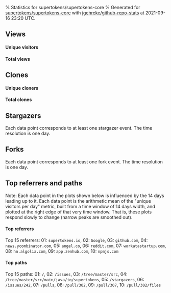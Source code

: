 % Statistics for supertokens/supertokens-core
% Generated for [supertokens/supertokens-core](https://github.com/supertokens/supertokens-core) with [jgehrcke/github-repo-stats](https://github.com/jgehrcke/github-repo-stats) at 2021-09-16 23:20 UTC.


## Views

#### Unique visitors
<div id="chart_views_unique" class="full-width-chart"></div>

#### Total views
<div id="chart_views_total" class="full-width-chart"></div>

<div class="pagebreak-for-print"> </div>


## Clones

#### Unique cloners
<div id="chart_clones_unique" class="full-width-chart"></div>

#### Total clones
<div id="chart_clones_total" class="full-width-chart"></div>



<div class="pagebreak-for-print"> </div>



## Stargazers

Each data point corresponds to at least one stargazer event.
The time resolution is one day.

<div id="chart_stargazers" class="full-width-chart"></div>




## Forks

Each data point corresponds to at least one fork event.
The time resolution is one day.

<div id="chart_forks" class="full-width-chart"></div>




<div class="pagebreak-for-print"> </div>



## Top referrers and paths


Note: Each data point in the plots shown below is influenced by the 14 days
leading up to it. Each data point is the arithmetic mean of the "unique
visitors per day" metric, built from a time window of 14 days width, and
plotted at the right edge of that very time window. That is, these plots
respond slowly to change (narrow peaks are smoothed out).




#### Top referrers


<div id="chart_referrers_top_n_alltime" class="full-width-chart"></div>

Top 15 referrers: 01: `supertokens.io`, 02: `Google`, 03: `github.com`, 04: `news.ycombinator.com`, 05: `angel.co`, 06: `reddit.com`, 07: `workatastartup.com`, 08: `hn.algolia.com`, 09: `app.zenhub.com`, 10: `npmjs.com`





#### Top paths


<div id="chart_paths_top_n_alltime" class="full-width-chart"></div>

Top 15 paths: 01: `/`, 02: `/issues`, 03: `/tree/master/src`, 04: `/tree/master/src/main/java/io/supertokens`, 05: `/stargazers`, 06: `/issues/242`, 07: `/pulls`, 08: `/pull/302`, 09: `/pull/307`, 10: `/pull/302/files`


<script type="text/javascript">
    vegaEmbed('#chart_views_unique', {"$schema": "https://vega.github.io/schema/vega-lite/v4.8.1.json", "config": {"arc": {"fill": "#1b1e23"}, "area": {"fill": "#1b1e23"}, "axisBottom": {"domainColor": "#a9b4c4", "gridColor": "#a9b4c4", "labelColor": "#1b1e23", "labelFont": "relative-mono-11-pitch-pro, Menlo, monospace", "tickColor": "#a9b4c4", "titleColor": "#1b1e23", "titleFont": "relative-mono-11-pitch-pro, Menlo, monospace"}, "axisLeft": {"domainColor": "#a9b4c4", "gridColor": "#a9b4c4", "labelColor": "#1b1e23", "labelFont": "relative-mono-11-pitch-pro, Menlo, monospace", "tickColor": "#a9b4c4", "titleColor": "#1b1e23", "titleFont": "relative-mono-11-pitch-pro, Menlo, monospace"}, "axisX": {"grid": false}, "axisY": {"grid": false, "labelBound": true}, "background": "#FFFFFF", "group": {"fill": "#FFFFFF"}, "header": {"fontWeight": 400, "labelFont": "relative-mono-11-pitch-pro, Menlo, monospace", "titleFont": "relative-mono-11-pitch-pro, Menlo, monospace"}, "legend": {"labelFont": "relative-mono-11-pitch-pro, Menlo, monospace", "symbolSize": 200, "symbolType": "circle", "titleFont": "relative-mono-11-pitch-pro, Menlo, monospace"}, "line": {"color": "#1b1e23", "stroke": "#1b1e23"}, "path": {"stroke": "#1b1e23"}, "point": {"color": "#1b1e23", "cursor": "pointer", "filled": true, "size": 100}, "range": {"category": ["#85a2f7", "#ea9755", "#7eb36a", "#f07071", "#bc85d9", "#e587b6", "#a9b4c4", "#d4c05e", "#64b9c4"]}, "style": {"bar": {"fill": "#1b1e23"}, "text": {"font": "relative-mono-11-pitch-pro, Menlo, monospace", "fontWeight": 400}}, "symbol": {"shape": "circle"}, "title": {"anchor": "start", "font": "relative-mono-11-pitch-pro, Menlo, monospace", "fontWeight": 400}, "trail": {"color": "#1b1e23", "stroke": "#1b1e23"}, "view": {"stroke": null}}, "data": {"name": "data-e61761100622eb4ae9d6b8e0d38a2d0c"}, "datasets": {"data-e61761100622eb4ae9d6b8e0d38a2d0c": [{"time": "2021-09-02T00:00:00+00:00", "views_total": 34, "views_unique": 17}, {"time": "2021-09-03T00:00:00+00:00", "views_total": 72, "views_unique": 25}, {"time": "2021-09-04T00:00:00+00:00", "views_total": 56, "views_unique": 20}, {"time": "2021-09-05T00:00:00+00:00", "views_total": 32, "views_unique": 16}, {"time": "2021-09-06T00:00:00+00:00", "views_total": 83, "views_unique": 30}, {"time": "2021-09-07T00:00:00+00:00", "views_total": 96, "views_unique": 34}, {"time": "2021-09-08T00:00:00+00:00", "views_total": 119, "views_unique": 27}, {"time": "2021-09-09T00:00:00+00:00", "views_total": 98, "views_unique": 21}, {"time": "2021-09-10T00:00:00+00:00", "views_total": 106, "views_unique": 41}, {"time": "2021-09-11T00:00:00+00:00", "views_total": 73, "views_unique": 18}, {"time": "2021-09-12T00:00:00+00:00", "views_total": 45, "views_unique": 15}, {"time": "2021-09-13T00:00:00+00:00", "views_total": 121, "views_unique": 38}, {"time": "2021-09-14T00:00:00+00:00", "views_total": 184, "views_unique": 39}, {"time": "2021-09-15T00:00:00+00:00", "views_total": 160, "views_unique": 43}, {"time": "2021-09-16T00:00:00+00:00", "views_total": 125, "views_unique": 31}]}, "encoding": {"x": {"field": "time", "timeUnit": "yearmonthdate", "title": "date", "type": "temporal"}, "y": {"field": "views_unique", "scale": {"domain": [0, 47.300000000000004], "zero": true}, "title": "unique views per day", "type": "quantitative"}}, "height": 200, "mark": {"point": true, "type": "line"}, "padding": 10, "width": "container"}, {"actions": false, "renderer": "svg"}).catch(console.error);
vegaEmbed('#chart_views_total', {"$schema": "https://vega.github.io/schema/vega-lite/v4.8.1.json", "config": {"arc": {"fill": "#1b1e23"}, "area": {"fill": "#1b1e23"}, "axisBottom": {"domainColor": "#a9b4c4", "gridColor": "#a9b4c4", "labelColor": "#1b1e23", "labelFont": "relative-mono-11-pitch-pro, Menlo, monospace", "tickColor": "#a9b4c4", "titleColor": "#1b1e23", "titleFont": "relative-mono-11-pitch-pro, Menlo, monospace"}, "axisLeft": {"domainColor": "#a9b4c4", "gridColor": "#a9b4c4", "labelColor": "#1b1e23", "labelFont": "relative-mono-11-pitch-pro, Menlo, monospace", "tickColor": "#a9b4c4", "titleColor": "#1b1e23", "titleFont": "relative-mono-11-pitch-pro, Menlo, monospace"}, "axisX": {"grid": false}, "axisY": {"grid": false, "labelBound": true}, "background": "#FFFFFF", "group": {"fill": "#FFFFFF"}, "header": {"fontWeight": 400, "labelFont": "relative-mono-11-pitch-pro, Menlo, monospace", "titleFont": "relative-mono-11-pitch-pro, Menlo, monospace"}, "legend": {"labelFont": "relative-mono-11-pitch-pro, Menlo, monospace", "symbolSize": 200, "symbolType": "circle", "titleFont": "relative-mono-11-pitch-pro, Menlo, monospace"}, "line": {"color": "#1b1e23", "stroke": "#1b1e23"}, "path": {"stroke": "#1b1e23"}, "point": {"color": "#1b1e23", "cursor": "pointer", "filled": true, "size": 100}, "range": {"category": ["#85a2f7", "#ea9755", "#7eb36a", "#f07071", "#bc85d9", "#e587b6", "#a9b4c4", "#d4c05e", "#64b9c4"]}, "style": {"bar": {"fill": "#1b1e23"}, "text": {"font": "relative-mono-11-pitch-pro, Menlo, monospace", "fontWeight": 400}}, "symbol": {"shape": "circle"}, "title": {"anchor": "start", "font": "relative-mono-11-pitch-pro, Menlo, monospace", "fontWeight": 400}, "trail": {"color": "#1b1e23", "stroke": "#1b1e23"}, "view": {"stroke": null}}, "data": {"name": "data-e61761100622eb4ae9d6b8e0d38a2d0c"}, "datasets": {"data-e61761100622eb4ae9d6b8e0d38a2d0c": [{"time": "2021-09-02T00:00:00+00:00", "views_total": 34, "views_unique": 17}, {"time": "2021-09-03T00:00:00+00:00", "views_total": 72, "views_unique": 25}, {"time": "2021-09-04T00:00:00+00:00", "views_total": 56, "views_unique": 20}, {"time": "2021-09-05T00:00:00+00:00", "views_total": 32, "views_unique": 16}, {"time": "2021-09-06T00:00:00+00:00", "views_total": 83, "views_unique": 30}, {"time": "2021-09-07T00:00:00+00:00", "views_total": 96, "views_unique": 34}, {"time": "2021-09-08T00:00:00+00:00", "views_total": 119, "views_unique": 27}, {"time": "2021-09-09T00:00:00+00:00", "views_total": 98, "views_unique": 21}, {"time": "2021-09-10T00:00:00+00:00", "views_total": 106, "views_unique": 41}, {"time": "2021-09-11T00:00:00+00:00", "views_total": 73, "views_unique": 18}, {"time": "2021-09-12T00:00:00+00:00", "views_total": 45, "views_unique": 15}, {"time": "2021-09-13T00:00:00+00:00", "views_total": 121, "views_unique": 38}, {"time": "2021-09-14T00:00:00+00:00", "views_total": 184, "views_unique": 39}, {"time": "2021-09-15T00:00:00+00:00", "views_total": 160, "views_unique": 43}, {"time": "2021-09-16T00:00:00+00:00", "views_total": 125, "views_unique": 31}]}, "encoding": {"x": {"field": "time", "timeUnit": "yearmonthdate", "title": "date", "type": "temporal"}, "y": {"field": "views_total", "scale": {"domain": [0, 202.4], "zero": true}, "title": "total views per day", "type": "quantitative"}}, "height": 200, "mark": {"point": true, "type": "line"}, "padding": 10, "width": "container"}, {"actions": false, "renderer": "svg"}).catch(console.error);
vegaEmbed('#chart_clones_unique', {"$schema": "https://vega.github.io/schema/vega-lite/v4.8.1.json", "config": {"arc": {"fill": "#1b1e23"}, "area": {"fill": "#1b1e23"}, "axisBottom": {"domainColor": "#a9b4c4", "gridColor": "#a9b4c4", "labelColor": "#1b1e23", "labelFont": "relative-mono-11-pitch-pro, Menlo, monospace", "tickColor": "#a9b4c4", "titleColor": "#1b1e23", "titleFont": "relative-mono-11-pitch-pro, Menlo, monospace"}, "axisLeft": {"domainColor": "#a9b4c4", "gridColor": "#a9b4c4", "labelColor": "#1b1e23", "labelFont": "relative-mono-11-pitch-pro, Menlo, monospace", "tickColor": "#a9b4c4", "titleColor": "#1b1e23", "titleFont": "relative-mono-11-pitch-pro, Menlo, monospace"}, "axisX": {"grid": false}, "axisY": {"grid": false, "labelBound": true}, "background": "#FFFFFF", "group": {"fill": "#FFFFFF"}, "header": {"fontWeight": 400, "labelFont": "relative-mono-11-pitch-pro, Menlo, monospace", "titleFont": "relative-mono-11-pitch-pro, Menlo, monospace"}, "legend": {"labelFont": "relative-mono-11-pitch-pro, Menlo, monospace", "symbolSize": 200, "symbolType": "circle", "titleFont": "relative-mono-11-pitch-pro, Menlo, monospace"}, "line": {"color": "#1b1e23", "stroke": "#1b1e23"}, "path": {"stroke": "#1b1e23"}, "point": {"color": "#1b1e23", "cursor": "pointer", "filled": true, "size": 100}, "range": {"category": ["#85a2f7", "#ea9755", "#7eb36a", "#f07071", "#bc85d9", "#e587b6", "#a9b4c4", "#d4c05e", "#64b9c4"]}, "style": {"bar": {"fill": "#1b1e23"}, "text": {"font": "relative-mono-11-pitch-pro, Menlo, monospace", "fontWeight": 400}}, "symbol": {"shape": "circle"}, "title": {"anchor": "start", "font": "relative-mono-11-pitch-pro, Menlo, monospace", "fontWeight": 400}, "trail": {"color": "#1b1e23", "stroke": "#1b1e23"}, "view": {"stroke": null}}, "data": {"name": "data-24117bb597d15f2a9d31925086a30296"}, "datasets": {"data-24117bb597d15f2a9d31925086a30296": [{"clones_total": 0, "clones_unique": 0, "time": "2021-09-02T00:00:00+00:00"}, {"clones_total": 2, "clones_unique": 2, "time": "2021-09-03T00:00:00+00:00"}, {"clones_total": 2, "clones_unique": 2, "time": "2021-09-04T00:00:00+00:00"}, {"clones_total": 1, "clones_unique": 1, "time": "2021-09-05T00:00:00+00:00"}, {"clones_total": 5, "clones_unique": 5, "time": "2021-09-06T00:00:00+00:00"}, {"clones_total": 8, "clones_unique": 3, "time": "2021-09-07T00:00:00+00:00"}, {"clones_total": 18, "clones_unique": 5, "time": "2021-09-08T00:00:00+00:00"}, {"clones_total": 5, "clones_unique": 4, "time": "2021-09-09T00:00:00+00:00"}, {"clones_total": 10, "clones_unique": 8, "time": "2021-09-10T00:00:00+00:00"}, {"clones_total": 18, "clones_unique": 7, "time": "2021-09-11T00:00:00+00:00"}, {"clones_total": 4, "clones_unique": 4, "time": "2021-09-12T00:00:00+00:00"}, {"clones_total": 9, "clones_unique": 4, "time": "2021-09-13T00:00:00+00:00"}, {"clones_total": 7, "clones_unique": 5, "time": "2021-09-14T00:00:00+00:00"}, {"clones_total": 7, "clones_unique": 3, "time": "2021-09-15T00:00:00+00:00"}, {"clones_total": 15, "clones_unique": 6, "time": "2021-09-16T00:00:00+00:00"}]}, "encoding": {"x": {"field": "time", "timeUnit": "yearmonthdate", "title": "date", "type": "temporal"}, "y": {"field": "clones_unique", "scale": {"domain": [0, 8.8], "zero": true}, "title": "unique clones per day", "type": "quantitative"}}, "height": 200, "mark": {"point": true, "type": "line"}, "padding": 10, "width": "container"}, {"actions": false, "renderer": "svg"}).catch(console.error);
vegaEmbed('#chart_clones_total', {"$schema": "https://vega.github.io/schema/vega-lite/v4.8.1.json", "config": {"arc": {"fill": "#1b1e23"}, "area": {"fill": "#1b1e23"}, "axisBottom": {"domainColor": "#a9b4c4", "gridColor": "#a9b4c4", "labelColor": "#1b1e23", "labelFont": "relative-mono-11-pitch-pro, Menlo, monospace", "tickColor": "#a9b4c4", "titleColor": "#1b1e23", "titleFont": "relative-mono-11-pitch-pro, Menlo, monospace"}, "axisLeft": {"domainColor": "#a9b4c4", "gridColor": "#a9b4c4", "labelColor": "#1b1e23", "labelFont": "relative-mono-11-pitch-pro, Menlo, monospace", "tickColor": "#a9b4c4", "titleColor": "#1b1e23", "titleFont": "relative-mono-11-pitch-pro, Menlo, monospace"}, "axisX": {"grid": false}, "axisY": {"grid": false, "labelBound": true}, "background": "#FFFFFF", "group": {"fill": "#FFFFFF"}, "header": {"fontWeight": 400, "labelFont": "relative-mono-11-pitch-pro, Menlo, monospace", "titleFont": "relative-mono-11-pitch-pro, Menlo, monospace"}, "legend": {"labelFont": "relative-mono-11-pitch-pro, Menlo, monospace", "symbolSize": 200, "symbolType": "circle", "titleFont": "relative-mono-11-pitch-pro, Menlo, monospace"}, "line": {"color": "#1b1e23", "stroke": "#1b1e23"}, "path": {"stroke": "#1b1e23"}, "point": {"color": "#1b1e23", "cursor": "pointer", "filled": true, "size": 100}, "range": {"category": ["#85a2f7", "#ea9755", "#7eb36a", "#f07071", "#bc85d9", "#e587b6", "#a9b4c4", "#d4c05e", "#64b9c4"]}, "style": {"bar": {"fill": "#1b1e23"}, "text": {"font": "relative-mono-11-pitch-pro, Menlo, monospace", "fontWeight": 400}}, "symbol": {"shape": "circle"}, "title": {"anchor": "start", "font": "relative-mono-11-pitch-pro, Menlo, monospace", "fontWeight": 400}, "trail": {"color": "#1b1e23", "stroke": "#1b1e23"}, "view": {"stroke": null}}, "data": {"name": "data-24117bb597d15f2a9d31925086a30296"}, "datasets": {"data-24117bb597d15f2a9d31925086a30296": [{"clones_total": 0, "clones_unique": 0, "time": "2021-09-02T00:00:00+00:00"}, {"clones_total": 2, "clones_unique": 2, "time": "2021-09-03T00:00:00+00:00"}, {"clones_total": 2, "clones_unique": 2, "time": "2021-09-04T00:00:00+00:00"}, {"clones_total": 1, "clones_unique": 1, "time": "2021-09-05T00:00:00+00:00"}, {"clones_total": 5, "clones_unique": 5, "time": "2021-09-06T00:00:00+00:00"}, {"clones_total": 8, "clones_unique": 3, "time": "2021-09-07T00:00:00+00:00"}, {"clones_total": 18, "clones_unique": 5, "time": "2021-09-08T00:00:00+00:00"}, {"clones_total": 5, "clones_unique": 4, "time": "2021-09-09T00:00:00+00:00"}, {"clones_total": 10, "clones_unique": 8, "time": "2021-09-10T00:00:00+00:00"}, {"clones_total": 18, "clones_unique": 7, "time": "2021-09-11T00:00:00+00:00"}, {"clones_total": 4, "clones_unique": 4, "time": "2021-09-12T00:00:00+00:00"}, {"clones_total": 9, "clones_unique": 4, "time": "2021-09-13T00:00:00+00:00"}, {"clones_total": 7, "clones_unique": 5, "time": "2021-09-14T00:00:00+00:00"}, {"clones_total": 7, "clones_unique": 3, "time": "2021-09-15T00:00:00+00:00"}, {"clones_total": 15, "clones_unique": 6, "time": "2021-09-16T00:00:00+00:00"}]}, "encoding": {"x": {"field": "time", "timeUnit": "yearmonthdate", "title": "date", "type": "temporal"}, "y": {"field": "clones_total", "scale": {"domain": [0, 19.8], "zero": true}, "title": "total clones per day", "type": "quantitative"}}, "height": 200, "mark": {"point": true, "type": "line"}, "padding": 10, "width": "container"}, {"actions": false, "renderer": "svg"}).catch(console.error);
vegaEmbed('#chart_stargazers', {"$schema": "https://vega.github.io/schema/vega-lite/v4.8.1.json", "config": {"arc": {"fill": "#1b1e23"}, "area": {"fill": "#1b1e23"}, "axisBottom": {"domainColor": "#a9b4c4", "gridColor": "#a9b4c4", "labelColor": "#1b1e23", "labelFont": "relative-mono-11-pitch-pro, Menlo, monospace", "tickColor": "#a9b4c4", "titleColor": "#1b1e23", "titleFont": "relative-mono-11-pitch-pro, Menlo, monospace"}, "axisLeft": {"domainColor": "#a9b4c4", "gridColor": "#a9b4c4", "labelColor": "#1b1e23", "labelFont": "relative-mono-11-pitch-pro, Menlo, monospace", "tickColor": "#a9b4c4", "titleColor": "#1b1e23", "titleFont": "relative-mono-11-pitch-pro, Menlo, monospace"}, "axisX": {"grid": false}, "axisY": {"grid": false}, "background": "#FFFFFF", "group": {"fill": "#FFFFFF"}, "header": {"fontWeight": 400, "labelFont": "relative-mono-11-pitch-pro, Menlo, monospace", "titleFont": "relative-mono-11-pitch-pro, Menlo, monospace"}, "legend": {"labelFont": "relative-mono-11-pitch-pro, Menlo, monospace", "symbolSize": 200, "symbolType": "circle", "titleFont": "relative-mono-11-pitch-pro, Menlo, monospace"}, "line": {"color": "#1b1e23", "stroke": "#1b1e23"}, "path": {"stroke": "#1b1e23"}, "point": {"color": "#1b1e23", "cursor": "pointer", "filled": true, "size": 100}, "range": {"category": ["#85a2f7", "#ea9755", "#7eb36a", "#f07071", "#bc85d9", "#e587b6", "#a9b4c4", "#d4c05e", "#64b9c4"]}, "style": {"bar": {"fill": "#1b1e23"}, "text": {"font": "relative-mono-11-pitch-pro, Menlo, monospace", "fontWeight": 400}}, "symbol": {"shape": "circle"}, "title": {"anchor": "start", "font": "relative-mono-11-pitch-pro, Menlo, monospace", "fontWeight": 400}, "trail": {"color": "#1b1e23", "stroke": "#1b1e23"}, "view": {"stroke": null}}, "data": {"name": "data-35dc83f3e1833c3622698d3575a5e31d"}, "datasets": {"data-35dc83f3e1833c3622698d3575a5e31d": [{"stars_cumulative": 1.0, "time": "2020-01-30T00:00:00+00:00"}, {"stars_cumulative": 2.0, "time": "2020-02-28T14:00:00+00:00"}, {"stars_cumulative": 9.0, "time": "2020-03-05T12:00:00+00:00"}, {"stars_cumulative": 11.0, "time": "2020-03-11T10:00:00+00:00"}, {"stars_cumulative": 18.0, "time": "2020-03-23T06:00:00+00:00"}, {"stars_cumulative": 19.0, "time": "2020-03-29T04:00:00+00:00"}, {"stars_cumulative": 24.0, "time": "2020-04-04T02:00:00+00:00"}, {"stars_cumulative": 26.0, "time": "2020-04-10T00:00:00+00:00"}, {"stars_cumulative": 28.0, "time": "2020-04-15T22:00:00+00:00"}, {"stars_cumulative": 30.0, "time": "2020-04-21T20:00:00+00:00"}, {"stars_cumulative": 31.0, "time": "2020-04-27T18:00:00+00:00"}, {"stars_cumulative": 34.0, "time": "2020-05-03T16:00:00+00:00"}, {"stars_cumulative": 36.0, "time": "2020-05-09T14:00:00+00:00"}, {"stars_cumulative": 40.0, "time": "2020-05-15T12:00:00+00:00"}, {"stars_cumulative": 41.0, "time": "2020-05-27T08:00:00+00:00"}, {"stars_cumulative": 42.0, "time": "2020-06-02T06:00:00+00:00"}, {"stars_cumulative": 43.0, "time": "2020-06-08T04:00:00+00:00"}, {"stars_cumulative": 44.0, "time": "2020-06-20T00:00:00+00:00"}, {"stars_cumulative": 45.0, "time": "2020-06-25T22:00:00+00:00"}, {"stars_cumulative": 49.0, "time": "2020-07-01T20:00:00+00:00"}, {"stars_cumulative": 51.0, "time": "2020-07-13T16:00:00+00:00"}, {"stars_cumulative": 56.0, "time": "2020-07-25T12:00:00+00:00"}, {"stars_cumulative": 58.0, "time": "2020-07-31T10:00:00+00:00"}, {"stars_cumulative": 62.0, "time": "2020-08-24T02:00:00+00:00"}, {"stars_cumulative": 67.0, "time": "2020-08-30T00:00:00+00:00"}, {"stars_cumulative": 76.0, "time": "2020-09-04T22:00:00+00:00"}, {"stars_cumulative": 85.0, "time": "2020-09-10T20:00:00+00:00"}, {"stars_cumulative": 96.0, "time": "2020-09-16T18:00:00+00:00"}, {"stars_cumulative": 108.0, "time": "2020-09-22T16:00:00+00:00"}, {"stars_cumulative": 117.0, "time": "2020-09-28T14:00:00+00:00"}, {"stars_cumulative": 127.0, "time": "2020-10-04T12:00:00+00:00"}, {"stars_cumulative": 132.0, "time": "2020-10-10T10:00:00+00:00"}, {"stars_cumulative": 136.0, "time": "2020-10-16T08:00:00+00:00"}, {"stars_cumulative": 142.0, "time": "2020-10-22T06:00:00+00:00"}, {"stars_cumulative": 151.0, "time": "2020-10-28T04:00:00+00:00"}, {"stars_cumulative": 155.0, "time": "2020-11-03T02:00:00+00:00"}, {"stars_cumulative": 158.0, "time": "2020-11-09T00:00:00+00:00"}, {"stars_cumulative": 161.0, "time": "2020-11-14T22:00:00+00:00"}, {"stars_cumulative": 162.0, "time": "2020-11-20T20:00:00+00:00"}, {"stars_cumulative": 167.0, "time": "2020-11-26T18:00:00+00:00"}, {"stars_cumulative": 241.0, "time": "2020-12-02T16:00:00+00:00"}, {"stars_cumulative": 251.0, "time": "2020-12-08T14:00:00+00:00"}, {"stars_cumulative": 1265.0, "time": "2020-12-14T12:00:00+00:00"}, {"stars_cumulative": 1653.0, "time": "2020-12-20T10:00:00+00:00"}, {"stars_cumulative": 1714.0, "time": "2020-12-26T08:00:00+00:00"}, {"stars_cumulative": 1741.0, "time": "2021-01-01T06:00:00+00:00"}, {"stars_cumulative": 1757.0, "time": "2021-01-07T04:00:00+00:00"}, {"stars_cumulative": 1779.0, "time": "2021-01-13T02:00:00+00:00"}, {"stars_cumulative": 1804.0, "time": "2021-01-19T00:00:00+00:00"}, {"stars_cumulative": 1821.0, "time": "2021-01-24T22:00:00+00:00"}, {"stars_cumulative": 1835.0, "time": "2021-01-30T20:00:00+00:00"}, {"stars_cumulative": 1852.0, "time": "2021-02-05T18:00:00+00:00"}, {"stars_cumulative": 1871.0, "time": "2021-02-11T16:00:00+00:00"}, {"stars_cumulative": 1882.0, "time": "2021-02-17T14:00:00+00:00"}, {"stars_cumulative": 1901.0, "time": "2021-02-23T12:00:00+00:00"}, {"stars_cumulative": 1965.0, "time": "2021-03-01T10:00:00+00:00"}, {"stars_cumulative": 1991.0, "time": "2021-03-07T08:00:00+00:00"}, {"stars_cumulative": 2004.0, "time": "2021-03-13T06:00:00+00:00"}, {"stars_cumulative": 2019.0, "time": "2021-03-19T04:00:00+00:00"}, {"stars_cumulative": 2036.0, "time": "2021-03-25T02:00:00+00:00"}, {"stars_cumulative": 2044.0, "time": "2021-03-31T00:00:00+00:00"}, {"stars_cumulative": 2061.0, "time": "2021-04-05T22:00:00+00:00"}, {"stars_cumulative": 2082.0, "time": "2021-04-11T20:00:00+00:00"}, {"stars_cumulative": 2120.0, "time": "2021-04-17T18:00:00+00:00"}, {"stars_cumulative": 2156.0, "time": "2021-04-23T16:00:00+00:00"}, {"stars_cumulative": 2178.0, "time": "2021-04-29T14:00:00+00:00"}, {"stars_cumulative": 2197.0, "time": "2021-05-05T12:00:00+00:00"}, {"stars_cumulative": 2206.0, "time": "2021-05-11T10:00:00+00:00"}, {"stars_cumulative": 2248.0, "time": "2021-05-17T08:00:00+00:00"}, {"stars_cumulative": 2277.0, "time": "2021-05-23T06:00:00+00:00"}, {"stars_cumulative": 2299.0, "time": "2021-05-29T04:00:00+00:00"}, {"stars_cumulative": 2313.0, "time": "2021-06-04T02:00:00+00:00"}, {"stars_cumulative": 2325.0, "time": "2021-06-10T00:00:00+00:00"}, {"stars_cumulative": 2344.0, "time": "2021-06-15T22:00:00+00:00"}, {"stars_cumulative": 2356.0, "time": "2021-06-21T20:00:00+00:00"}, {"stars_cumulative": 2366.0, "time": "2021-06-27T18:00:00+00:00"}, {"stars_cumulative": 2382.0, "time": "2021-07-03T16:00:00+00:00"}, {"stars_cumulative": 2390.0, "time": "2021-07-09T14:00:00+00:00"}, {"stars_cumulative": 2468.0, "time": "2021-07-15T12:00:00+00:00"}, {"stars_cumulative": 2508.0, "time": "2021-07-21T10:00:00+00:00"}, {"stars_cumulative": 2520.0, "time": "2021-07-27T08:00:00+00:00"}, {"stars_cumulative": 2551.0, "time": "2021-08-02T06:00:00+00:00"}, {"stars_cumulative": 2576.0, "time": "2021-08-08T04:00:00+00:00"}, {"stars_cumulative": 2595.0, "time": "2021-08-14T02:00:00+00:00"}, {"stars_cumulative": 2608.0, "time": "2021-08-20T00:00:00+00:00"}, {"stars_cumulative": 2625.0, "time": "2021-08-25T22:00:00+00:00"}, {"stars_cumulative": 2632.0, "time": "2021-08-31T20:00:00+00:00"}, {"stars_cumulative": 2637.0, "time": "2021-09-06T18:00:00+00:00"}, {"stars_cumulative": 2654.0, "time": "2021-09-12T16:00:00+00:00"}]}, "encoding": {"x": {"field": "time", "scale": {"domain": ["2020-01-30", "2021-09-16"]}, "timeUnit": "yearmonthdate", "title": "date", "type": "temporal"}, "y": {"field": "stars_cumulative", "scale": {"domain": [0, 2919.4], "zero": true}, "title": "stargazer count (cumulative)", "type": "quantitative"}}, "height": 300, "mark": {"point": true, "type": "line"}, "padding": 10, "width": "container"}, {"actions": false, "renderer": "svg"}).catch(console.error);
vegaEmbed('#chart_forks', {"$schema": "https://vega.github.io/schema/vega-lite/v4.8.1.json", "config": {"arc": {"fill": "#1b1e23"}, "area": {"fill": "#1b1e23"}, "axisBottom": {"domainColor": "#a9b4c4", "gridColor": "#a9b4c4", "labelColor": "#1b1e23", "labelFont": "relative-mono-11-pitch-pro, Menlo, monospace", "tickColor": "#a9b4c4", "titleColor": "#1b1e23", "titleFont": "relative-mono-11-pitch-pro, Menlo, monospace"}, "axisLeft": {"domainColor": "#a9b4c4", "gridColor": "#a9b4c4", "labelColor": "#1b1e23", "labelFont": "relative-mono-11-pitch-pro, Menlo, monospace", "tickColor": "#a9b4c4", "titleColor": "#1b1e23", "titleFont": "relative-mono-11-pitch-pro, Menlo, monospace"}, "axisX": {"grid": false}, "axisY": {"grid": false}, "background": "#FFFFFF", "group": {"fill": "#FFFFFF"}, "header": {"fontWeight": 400, "labelFont": "relative-mono-11-pitch-pro, Menlo, monospace", "titleFont": "relative-mono-11-pitch-pro, Menlo, monospace"}, "legend": {"labelFont": "relative-mono-11-pitch-pro, Menlo, monospace", "symbolSize": 200, "symbolType": "circle", "titleFont": "relative-mono-11-pitch-pro, Menlo, monospace"}, "line": {"color": "#1b1e23", "stroke": "#1b1e23"}, "path": {"stroke": "#1b1e23"}, "point": {"color": "#1b1e23", "cursor": "pointer", "filled": true, "size": 100}, "range": {"category": ["#85a2f7", "#ea9755", "#7eb36a", "#f07071", "#bc85d9", "#e587b6", "#a9b4c4", "#d4c05e", "#64b9c4"]}, "style": {"bar": {"fill": "#1b1e23"}, "text": {"font": "relative-mono-11-pitch-pro, Menlo, monospace", "fontWeight": 400}}, "symbol": {"shape": "circle"}, "title": {"anchor": "start", "font": "relative-mono-11-pitch-pro, Menlo, monospace", "fontWeight": 400}, "trail": {"color": "#1b1e23", "stroke": "#1b1e23"}, "view": {"stroke": null}}, "data": {"name": "data-458b9590151ba58329f0ec17205adc63"}, "datasets": {"data-458b9590151ba58329f0ec17205adc63": [{"forks_cumulative": 1.0, "time": "2020-08-04T00:00:00+00:00"}, {"forks_cumulative": 2.0, "time": "2020-08-24T05:00:00+00:00"}, {"forks_cumulative": 4.0, "time": "2020-08-28T06:00:00+00:00"}, {"forks_cumulative": 5.0, "time": "2020-09-09T09:00:00+00:00"}, {"forks_cumulative": 6.0, "time": "2020-09-21T12:00:00+00:00"}, {"forks_cumulative": 7.0, "time": "2020-09-25T13:00:00+00:00"}, {"forks_cumulative": 9.0, "time": "2020-09-29T14:00:00+00:00"}, {"forks_cumulative": 10.0, "time": "2020-10-03T15:00:00+00:00"}, {"forks_cumulative": 11.0, "time": "2020-10-07T16:00:00+00:00"}, {"forks_cumulative": 12.0, "time": "2020-11-29T05:00:00+00:00"}, {"forks_cumulative": 24.0, "time": "2020-12-15T09:00:00+00:00"}, {"forks_cumulative": 37.0, "time": "2020-12-19T10:00:00+00:00"}, {"forks_cumulative": 44.0, "time": "2020-12-23T11:00:00+00:00"}, {"forks_cumulative": 45.0, "time": "2020-12-27T12:00:00+00:00"}, {"forks_cumulative": 50.0, "time": "2021-01-04T14:00:00+00:00"}, {"forks_cumulative": 51.0, "time": "2021-02-05T22:00:00+00:00"}, {"forks_cumulative": 52.0, "time": "2021-02-18T01:00:00+00:00"}, {"forks_cumulative": 53.0, "time": "2021-02-22T02:00:00+00:00"}, {"forks_cumulative": 54.0, "time": "2021-02-26T03:00:00+00:00"}, {"forks_cumulative": 56.0, "time": "2021-03-02T04:00:00+00:00"}, {"forks_cumulative": 57.0, "time": "2021-03-22T09:00:00+00:00"}, {"forks_cumulative": 58.0, "time": "2021-04-11T14:00:00+00:00"}, {"forks_cumulative": 59.0, "time": "2021-04-15T15:00:00+00:00"}, {"forks_cumulative": 61.0, "time": "2021-04-19T16:00:00+00:00"}, {"forks_cumulative": 65.0, "time": "2021-04-23T17:00:00+00:00"}, {"forks_cumulative": 66.0, "time": "2021-04-27T18:00:00+00:00"}, {"forks_cumulative": 68.0, "time": "2021-05-01T19:00:00+00:00"}, {"forks_cumulative": 69.0, "time": "2021-05-05T20:00:00+00:00"}, {"forks_cumulative": 70.0, "time": "2021-05-09T21:00:00+00:00"}, {"forks_cumulative": 71.0, "time": "2021-05-26T01:00:00+00:00"}, {"forks_cumulative": 72.0, "time": "2021-06-03T03:00:00+00:00"}, {"forks_cumulative": 73.0, "time": "2021-06-07T04:00:00+00:00"}, {"forks_cumulative": 74.0, "time": "2021-06-11T05:00:00+00:00"}, {"forks_cumulative": 75.0, "time": "2021-06-15T06:00:00+00:00"}, {"forks_cumulative": 76.0, "time": "2021-06-27T09:00:00+00:00"}, {"forks_cumulative": 77.0, "time": "2021-07-09T12:00:00+00:00"}, {"forks_cumulative": 78.0, "time": "2021-07-13T13:00:00+00:00"}, {"forks_cumulative": 79.0, "time": "2021-07-17T14:00:00+00:00"}, {"forks_cumulative": 80.0, "time": "2021-07-21T15:00:00+00:00"}, {"forks_cumulative": 82.0, "time": "2021-08-02T18:00:00+00:00"}, {"forks_cumulative": 83.0, "time": "2021-08-06T19:00:00+00:00"}, {"forks_cumulative": 86.0, "time": "2021-08-10T20:00:00+00:00"}, {"forks_cumulative": 87.0, "time": "2021-08-18T22:00:00+00:00"}, {"forks_cumulative": 88.0, "time": "2021-08-22T23:00:00+00:00"}, {"forks_cumulative": 89.0, "time": "2021-09-04T02:00:00+00:00"}, {"forks_cumulative": 90.0, "time": "2021-09-12T04:00:00+00:00"}, {"forks_cumulative": 91.0, "time": "2021-09-16T05:00:00+00:00"}]}, "encoding": {"x": {"field": "time", "scale": {"domain": ["2020-01-30", "2021-09-16"]}, "timeUnit": "yearmonthdate", "title": "date", "type": "temporal"}, "y": {"field": "forks_cumulative", "scale": {"domain": [0, 100.10000000000001], "zero": true}, "title": "fork count (cumulative)", "type": "quantitative"}}, "height": 300, "mark": {"point": true, "type": "line"}, "padding": 10, "width": "container"}, {"actions": false, "renderer": "svg"}).catch(console.error);
vegaEmbed('#chart_referrers_top_n_alltime', {"$schema": "https://vega.github.io/schema/vega-lite/v4.8.1.json", "config": {"arc": {"fill": "#1b1e23"}, "area": {"fill": "#1b1e23"}, "axisBottom": {"domainColor": "#a9b4c4", "gridColor": "#a9b4c4", "labelColor": "#1b1e23", "labelFont": "relative-mono-11-pitch-pro, Menlo, monospace", "tickColor": "#a9b4c4", "titleColor": "#1b1e23", "titleFont": "relative-mono-11-pitch-pro, Menlo, monospace"}, "axisLeft": {"domainColor": "#a9b4c4", "gridColor": "#a9b4c4", "labelColor": "#1b1e23", "labelFont": "relative-mono-11-pitch-pro, Menlo, monospace", "tickColor": "#a9b4c4", "titleColor": "#1b1e23", "titleFont": "relative-mono-11-pitch-pro, Menlo, monospace"}, "axisX": {"grid": false}, "axisY": {"grid": false}, "background": "#FFFFFF", "group": {"fill": "#FFFFFF"}, "header": {"fontWeight": 400, "labelFont": "relative-mono-11-pitch-pro, Menlo, monospace", "titleFont": "relative-mono-11-pitch-pro, Menlo, monospace"}, "legend": {"labelFont": "relative-mono-11-pitch-pro, Menlo, monospace", "symbolSize": 200, "symbolType": "circle", "titleFont": "relative-mono-11-pitch-pro, Menlo, monospace"}, "line": {"color": "#1b1e23", "stroke": "#1b1e23"}, "path": {"stroke": "#1b1e23"}, "point": {"color": "#1b1e23", "cursor": "pointer", "filled": true, "size": 50}, "range": {"category": ["#85a2f7", "#ea9755", "#7eb36a", "#f07071", "#bc85d9", "#e587b6", "#a9b4c4", "#d4c05e", "#64b9c4"]}, "style": {"bar": {"fill": "#1b1e23"}, "text": {"font": "relative-mono-11-pitch-pro, Menlo, monospace", "fontWeight": 400}}, "symbol": {"shape": "circle"}, "title": {"anchor": "start", "font": "relative-mono-11-pitch-pro, Menlo, monospace", "fontWeight": 400}, "trail": {"color": "#1b1e23", "stroke": "#1b1e23"}, "view": {"stroke": null}}, "data": {"name": "data-ced7e0f4d40df523335c17eb8188298b"}, "datasets": {"data-ced7e0f4d40df523335c17eb8188298b": [{"referrer": "supertokens.io", "time": "2021-09-16T00:00:00+00:00", "views_unique": 100, "views_unique_norm": 7.142857142857143}, {"referrer": "Google", "time": "2021-09-16T00:00:00+00:00", "views_unique": 78, "views_unique_norm": 5.571428571428571}, {"referrer": "github.com", "time": "2021-09-16T00:00:00+00:00", "views_unique": 62, "views_unique_norm": 4.428571428571429}, {"referrer": "news.ycombinator.com", "time": "2021-09-16T00:00:00+00:00", "views_unique": 10, "views_unique_norm": 0.7142857142857143}, {"referrer": "angel.co", "time": "2021-09-16T00:00:00+00:00", "views_unique": 9, "views_unique_norm": 0.6428571428571429}, {"referrer": "reddit.com", "time": "2021-09-16T00:00:00+00:00", "views_unique": 7, "views_unique_norm": 0.5}, {"referrer": "workatastartup.com", "time": "2021-09-16T00:00:00+00:00", "views_unique": 2, "views_unique_norm": 0.14285714285714285}, {"referrer": "hn.algolia.com", "time": "2021-09-16T00:00:00+00:00", "views_unique": 1, "views_unique_norm": 0.07142857142857142}, {"referrer": "app.zenhub.com", "time": "2021-09-16T00:00:00+00:00", "views_unique": 1, "views_unique_norm": 0.07142857142857142}, {"referrer": "npmjs.com", "time": "2021-09-16T00:00:00+00:00", "views_unique": 1, "views_unique_norm": 0.07142857142857142}]}, "encoding": {"color": {"field": "referrer", "sort": {"field": "order"}, "type": "nominal"}, "x": {"field": "time", "timeUnit": "yearmonthdate", "title": "date", "type": "temporal"}, "y": {"field": "views_unique_norm", "scale": {"domain": [0, 7.8571428571428585], "zero": true}, "title": "unique visitors per day (mean from last 14 days)", "type": "quantitative"}}, "height": 300, "mark": {"point": true, "type": "line"}, "padding": 10, "width": "container"}, {"actions": false, "renderer": "svg"}).catch(console.error);
vegaEmbed('#chart_paths_top_n_alltime', {"$schema": "https://vega.github.io/schema/vega-lite/v4.8.1.json", "config": {"arc": {"fill": "#1b1e23"}, "area": {"fill": "#1b1e23"}, "axisBottom": {"domainColor": "#a9b4c4", "gridColor": "#a9b4c4", "labelColor": "#1b1e23", "labelFont": "relative-mono-11-pitch-pro, Menlo, monospace", "tickColor": "#a9b4c4", "titleColor": "#1b1e23", "titleFont": "relative-mono-11-pitch-pro, Menlo, monospace"}, "axisLeft": {"domainColor": "#a9b4c4", "gridColor": "#a9b4c4", "labelColor": "#1b1e23", "labelFont": "relative-mono-11-pitch-pro, Menlo, monospace", "tickColor": "#a9b4c4", "titleColor": "#1b1e23", "titleFont": "relative-mono-11-pitch-pro, Menlo, monospace"}, "axisX": {"grid": false}, "axisY": {"grid": false}, "background": "#FFFFFF", "group": {"fill": "#FFFFFF"}, "header": {"fontWeight": 400, "labelFont": "relative-mono-11-pitch-pro, Menlo, monospace", "titleFont": "relative-mono-11-pitch-pro, Menlo, monospace"}, "legend": {"labelFont": "relative-mono-11-pitch-pro, Menlo, monospace", "symbolSize": 200, "symbolType": "circle", "titleFont": "relative-mono-11-pitch-pro, Menlo, monospace"}, "line": {"color": "#1b1e23", "stroke": "#1b1e23"}, "path": {"stroke": "#1b1e23"}, "point": {"color": "#1b1e23", "cursor": "pointer", "filled": true, "size": 50}, "range": {"category": ["#85a2f7", "#ea9755", "#7eb36a", "#f07071", "#bc85d9", "#e587b6", "#a9b4c4", "#d4c05e", "#64b9c4"]}, "style": {"bar": {"fill": "#1b1e23"}, "text": {"font": "relative-mono-11-pitch-pro, Menlo, monospace", "fontWeight": 400}}, "symbol": {"shape": "circle"}, "title": {"anchor": "start", "font": "relative-mono-11-pitch-pro, Menlo, monospace", "fontWeight": 400}, "trail": {"color": "#1b1e23", "stroke": "#1b1e23"}, "view": {"stroke": null}}, "data": {"name": "data-b2649520243b8ec96b3097918df00630"}, "datasets": {"data-b2649520243b8ec96b3097918df00630": [{"path": "/", "time": "2021-09-16T00:00:00+00:00", "views_unique": 251, "views_unique_norm": 17.928571428571427}, {"path": "/issues", "time": "2021-09-16T00:00:00+00:00", "views_unique": 27, "views_unique_norm": 1.9285714285714286}, {"path": "/tree/master/src", "time": "2021-09-16T00:00:00+00:00", "views_unique": 26, "views_unique_norm": 1.8571428571428572}, {"path": "/tree/master/src/main/java/io/supertokens", "time": "2021-09-16T00:00:00+00:00", "views_unique": 23, "views_unique_norm": 1.6428571428571428}, {"path": "/stargazers", "time": "2021-09-16T00:00:00+00:00", "views_unique": 18, "views_unique_norm": 1.2857142857142858}, {"path": "/issues/242", "time": "2021-09-16T00:00:00+00:00", "views_unique": 18, "views_unique_norm": 1.2857142857142858}, {"path": "/pulls", "time": "2021-09-16T00:00:00+00:00", "views_unique": 11, "views_unique_norm": 0.7857142857142857}, {"path": "/pull/302", "time": "2021-09-16T00:00:00+00:00", "views_unique": 5, "views_unique_norm": 0.35714285714285715}, {"path": "/pull/307", "time": "2021-09-16T00:00:00+00:00", "views_unique": 3, "views_unique_norm": 0.21428571428571427}, {"path": "/pull/302/files", "time": "2021-09-16T00:00:00+00:00", "views_unique": 2, "views_unique_norm": 0.14285714285714285}]}, "encoding": {"color": {"field": "path", "sort": {"field": "order"}, "type": "nominal"}, "x": {"field": "time", "timeUnit": "yearmonthdate", "title": "date", "type": "temporal"}, "y": {"field": "views_unique_norm", "scale": {"domain": [0, 19.72142857142857], "zero": true}, "title": "unique visitors per day (mean from last 14 days)", "type": "quantitative"}}, "height": 300, "mark": {"point": true, "type": "line"}, "padding": 10, "width": "container"}, {"actions": false, "renderer": "svg"}).catch(console.error);
    </script>